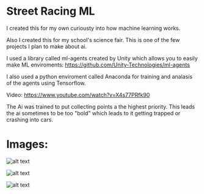 # Street Racing ML
I created this for my own curiousty into how machine learning works.

Also I created this for my school's science fair. This is one of the few projects I plan to make about ai.

I used a library called ml-agents created by Unity which allows you to easily make ML enviroments: https://github.com/Unity-Technologies/ml-agents

I also used a python enviroment called Anaconda for training and analasis of the agents using Tensorflow.

Video: https://www.youtube.com/watch?v=X4s77PRfk90

The Ai was trained to put collecting points a the highest priority. This leads the ai sometimes to be too "bold" which leads to it getting trapped or crashing into cars.

# Images:
![alt text](https://github.com/sw1pe/Street-Racing-ML/blob/master/Images/Capture.JPG)

![alt text](https://github.com/sw1pe/Street-Racing-ML/blob/master/Images/Capture1.JPG)

![alt text](https://github.com/sw1pe/Street-Racing-ML/blob/master/Images/Capture2.JPG)
